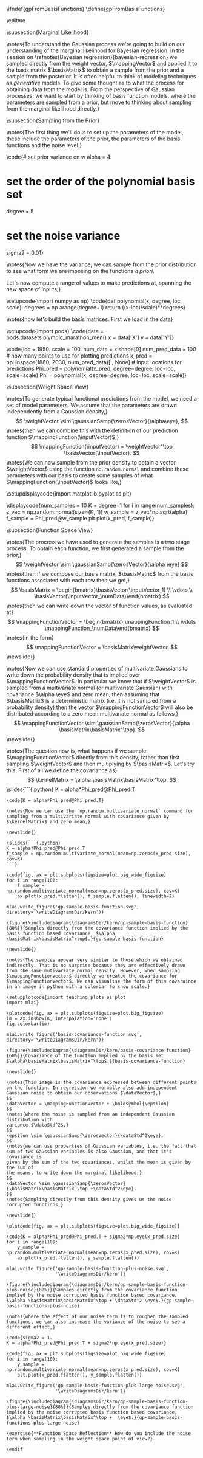 \ifndef{gpFromBasisFunctions}
\define{gpFromBasisFunctions}

\editme


\subsection{Marginal Likelihood}

\notes{To understand the Gaussian process we're going to build on our understanding of the marginal likelihood for Bayesian regression. In the session on \refnotes{Bayesian regression}{bayesian-regression} we sampled directly from the weight vector, $\mappingVector$ and applied it to the basis matrix $\basisMatrix$ to obtain a sample from the prior and a sample from the posterior. It is often helpful to think of modeling techniques as *generative* models. To give some thought as to what the process for obtaining data from the model is. From the perspective of Gaussian processes, we want to start by thinking of basis function models, where the parameters are sampled from a prior, but move to thinking about sampling from the marginal likelihood directly.}

\subsection{Sampling from the Prior}

\notes{The first thing we'll do is to set up the parameters of the model, these include the parameters of the prior, the parameters of the basis functions and the noise level.}

\code{# set prior variance on w
alpha = 4.
# set the order of the polynomial basis set
degree = 5
# set the noise variance
sigma2 = 0.01}

\notes{Now we have the variance, we can sample from the prior distribution to see what form we are imposing on the functions *a priori*.

Let's now compute a range of values to make predictions at, spanning the *new*
space of inputs,}

\setupcode{import numpy as np}
\code{def polynomial(x, degree, loc, scale):
    degrees = np.arange(degree+1)
    return ((x-loc)/scale)**degrees}

\notes{now let's build the basis matrices. First we load in the data}

\setupcode{import pods}
\code{data = pods.datasets.olympic_marathon_men()
x = data['X']
y = data['Y']}

\code{loc = 1950.
scale = 100.
num_data = x.shape[0]
num_pred_data = 100 # how many points to use for plotting predictions
x_pred = np.linspace(1880, 2030, num_pred_data)[:, None] # input locations for predictions
Phi_pred = polynomial(x_pred, degree=degree, loc=loc, scale=scale)
Phi = polynomial(x, degree=degree, loc=loc, scale=scale)}

\subsection{Weight Space View}

\notes{To generate typical functional predictions from the model, we need a set of model parameters. We assume that the parameters are drawn independently from a Gaussian density,}
$$
\weightVector \sim \gaussianSamp{\zerosVector}{\alpha\eye},
$$
\notes{then we can combine this with the
definition of our prediction function $\mappingFunction(\inputVector)$,}
$$
\mappingFunction(\inputVector) = \weightVector^\top \basisVector(\inputVector).
$$
\notes{We can now sample from the
prior density to obtain a vector $\weightVector$ using the function
`np.random.normal` and combine these parameters with our basis to create some
samples of what $\mappingFunction(\inputVector)$ looks like,}

\setupdisplaycode{import matplotlib.pyplot as plt}

\displaycode{num_samples = 10
K = degree+1
for i in range(num_samples):
    z_vec = np.random.normal(size=(K, 1))
    w_sample = z_vec*np.sqrt(alpha)
    f_sample = Phi_pred@w_sample
    plt.plot(x_pred, f_sample)}


\subsection{Function Space View}

\notes{The process we have used to generate the samples is a
two stage process. To obtain each function, we first generated a sample from the
prior,}
$$
\weightVector \sim \gaussianSamp{\zerosVector}{\alpha \eye}
$$
\notes{then if we compose our basis matrix, $\basisMatrix$ from the basis
functions associated with each row then we get,}
$$
\basisMatrix = \begin{bmatrix}\basisVector(\inputVector_1) \\ \vdots \\
\basisVector(\inputVector_\numData)\end{bmatrix}
$$
\notes{then we can write down the vector of function values, as evaluated at}
$$
\mappingFunctionVector = \begin{bmatrix} \mappingFunction_1
\\ \vdots \mappingFunction_\numData\end{bmatrix}
$$
\notes{in the form}
$$
\mappingFunctionVector = \basisMatrix\weightVector.
$$
\newslide{}

\notes{Now we can use standard properties of multivariate Gaussians to
write down the probability density that is implied over $\mappingFunctionVector$. In particular we know that if $\weightVector$ is sampled from a multivariate normal (or multivariate Gaussian) with covariance $\alpha \eye$ and zero mean,
then assuming that $\basisMatrix$ is a deterministic matrix (i.e. it is not
sampled from a probability density) then the vector $\mappingFunctionVector$ will also be distributed according to a zero mean multivariate normal as follows,}
$$
\mappingFunctionVector \sim \gaussianSamp{\zerosVector}{\alpha \basisMatrix\basisMatrix^\top}.
$$
\newslide{}

\notes{The question now is, what happens if we sample $\mappingFunctionVector$ directly from this density, rather than first sampling $\weightVector$ and then multiplying by $\basisMatrix$. Let's try this. First of all we define the covariance as}
$$
\kernelMatrix = \alpha
\basisMatrix\basisMatrix^\top.
$$
\slides{```{.python}
K = alpha*Phi_pred@Phi_pred.T
```}
\code{K = alpha*Phi_pred@Phi_pred.T}

\notes{Now we can use the `np.random.multivariate_normal` command for
sampling from a multivariate normal with covariance given by
$\kernelMatrix$ and zero mean,}

\newslide{}

\slides{```{.python}
K = alpha*Phi_pred@Phi_pred.T
f_sample = np.random.multivariate_normal(mean=np.zeros(x_pred.size), cov=K)
```}

\code{fig, ax = plt.subplots(figsize=plot.big_wide_figsize)
for i in range(10):
    f_sample = np.random.multivariate_normal(mean=np.zeros(x_pred.size), cov=K)
    ax.plot(x_pred.flatten(), f_sample.flatten(), linewidth=2)
	
mlai.write_figure('gp-sample-basis-function.svg', directory='\writeDiagramsDir/kern')}

\figure{\includediagram{\diagramsDir/kern/gp-sample-basis-function}{80%}}{Samples directly from the covariance function implied by the basis function based covariance, $\alpha \basisMatrix\basisMatrix^\top$.}{gp-sample-basis-function}

\newslide{}

\notes{The samples appear very similar to those which we obtained indirectly. That is no surprise because they are effectively drawn from the same mutivariate normal density. However, when sampling $\mappingFunctionVector$ directly we created the covariance for $\mappingFunctionVector$. We can visualise the form of this covaraince in an image in python with a colorbar to show scale.}

\setupplotcode{import teaching_plots as plot
import mlai}

\plotcode{fig, ax = plt.subplots(figsize=plot.big_figsize)
im = ax.imshow(K, interpolation='none')
fig.colorbar(im)

mlai.write_figure('basis-covariance-function.svg', directory='\writeDiagramsDir/kern')}

\figure{\includediagram{\diagramsDir/kern/basis-covariance-function}{60%}}{Covariance of the function implied by the basis set $\alpha\basisMatrix\basisMatrix^\top$.}{basis-covariance-function}

\newslide{}

\notes{This image is the covariance expressed between different points on the function. In regression we normally also add independent Gaussian noise to obtain our observations $\dataVector$,}
$$
\dataVector = \mappingFunctionVector + \boldsymbol{\epsilon}
$$
\notes{where the noise is sampled from an independent Gaussian distribution with
variance $\dataStd^2$,}
$$
\epsilon \sim \gaussianSamp{\zerosVector}{\dataStd^2\eye}.
$$
\notes{we can use properties of Gaussian variables, i.e. the fact that
sum of two Gaussian variables is also Gaussian, and that it's covariance is
given by the sum of the two covariances, whilst the mean is given by the sum of
the means, to write down the marginal likelihood,}
$$
\dataVector \sim \gaussianSamp{\zerosVector}{\basisMatrix\basisMatrix^\top +\dataStd^2\eye}.
$$
\notes{Sampling directly from this density gives us the noise
corrupted functions,}

\newslide{}

\plotcode{fig, ax = plt.subplots(figsize=plot.big_wide_figsize)}

\code{K = alpha*Phi_pred@Phi_pred.T + sigma2*np.eye(x_pred.size)
for i in range(10):
    y_sample = np.random.multivariate_normal(mean=np.zeros(x_pred.size), cov=K)
    ax.plot(x_pred.flatten(), y_sample.flatten())
	
mlai.write_figure('gp-sample-basis-function-plus-noise.svg', 
                  '\writeDiagramsDir/kern')}

\figure{\includediagram{\diagramsDir/kern/gp-sample-basis-function-plus-noise}{80%}}{Samples directly from the covariance function implied by the noise corrupted basis function based covariance, $\alpha \basisMatrix\basisMatrix^\top + \dataStd^2 \eye$.}{gp-sample-basis-functions-plus-noise}

\notes{where the effect of our noise term is to roughen the sampled functions, we can also increase the variance of the noise to see a different effect,}

\code{sigma2 = 1.
K = alpha*Phi_pred@Phi_pred.T + sigma2*np.eye(x_pred.size)}

\code{fig, ax = plt.subplots(figsize=plot.big_wide_figsize)
for i in range(10):
    y_sample = np.random.multivariate_normal(mean=np.zeros(x_pred.size), cov=K)
    plt.plot(x_pred.flatten(), y_sample.flatten())
	
mlai.write_figure('gp-sample-basis-function-plus-large-noise.svg', 
                  '\writeDiagramsDir/kern')}

\figure{\includediagram{\diagramsDir/kern/gp-sample-basis-function-plus-large-noise}{80%}}{Samples directly from the covariance function implied by the noise corrupted basis function based covariance, $\alpha \basisMatrix\basisMatrix^\top +  \eye$.}{gp-sample-basis-functions-plus-large-noise}

\exercise{**Function Space Reflection** How do you include the noise term when sampling in the weight space point of view?}

\endif

